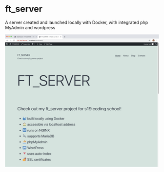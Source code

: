 # ft_server
A server created and launched locally with Docker, with integrated php MyAdmin and wordpress

![](srcs/images/wordpress.png)
